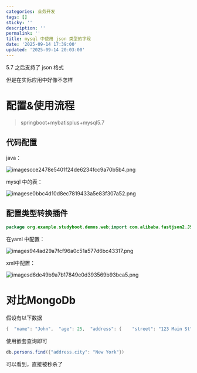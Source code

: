 ```yaml
---
categories: 业务开发
tags: []
sticky: ''
description: ''
permalink: ''
title: mysql 中使用 json 类型的字段
date: '2025-09-14 17:39:00'
updated: '2025-09-14 20:03:00'
---
```


5.7 之后支持了 json 格式


但是在实际应用中好像不怎样


# 配置&使用流程

> springboot+mybatisplus+mysql5.7

## 代码配置


java：


![imagescce2478e5401f24de6234fcc9a70b5b4.png](/images/476a1133e7aaa3e257f0f6fe9cb407b6.png)


mysql 中的表：


![imagese0bbc4d10d8ec7819433a5e83f307a52.png](/images/e2532123fe03eee4705d5db2c2ecc85d.png)


## 配置类型转换插件


```java
package org.example.studyboot.demos.web;import com.alibaba.fastjson2.JSONObject;import org.apache.ibatis.type.BaseTypeHandler;import org.apache.ibatis.type.JdbcType;import org.apache.ibatis.type.MappedJdbcTypes;import org.apache.ibatis.type.MappedTypes;import java.sql.CallableStatement;import java.sql.PreparedStatement;import java.sql.ResultSet;import java.sql.SQLException;@MappedTypes(JSONObject.class)@MappedJdbcTypes(JdbcType.VARCHAR)public class JsonHandler extends BaseTypeHandler<JSONObject> {    /**     * 设置非空参数     * @param ps     * @param i     * @param parameter     * @param jdbcType     * @throws SQLException     */    @Override    public void setNonNullParameter(PreparedStatement ps, int i, JSONObject parameter, JdbcType jdbcType) throws SQLException {        ps.setString(i,String.valueOf(parameter.toJSONString()));    }    /**     * 根据列名，获取可以为空的结果     * @param rs     * @param columnName     * @return     * @throws SQLException     */    @Override    public JSONObject getNullableResult(ResultSet rs, String columnName) throws SQLException {        String sqlJson = rs.getString(columnName);        if (null != sqlJson) {            return JSONObject.parseObject(sqlJson);        }        return null;    }    /**     * 根据列索引，获取可以为内控的接口     * @param rs     * @param columnIndex     * @return     * @throws SQLException     */    @Override    public JSONObject getNullableResult(ResultSet rs, int columnIndex) throws SQLException {        String sqlJson = rs.getString(columnIndex);        if (null != sqlJson) {            return JSONObject.parseObject(sqlJson);        }        return null;    }    /**     *     * @param cs     * @param columnIndex     * @return     * @throws SQLException     */    @Override    public JSONObject getNullableResult(CallableStatement cs, int columnIndex) throws SQLException {        String sqlJson = cs.getNString(columnIndex);        if (null != sqlJson) {            return JSONObject.parseObject(sqlJson);        }        return null;    }}
```


在yaml 中配置：


![images944ad29a7fcf96a0c51a577d6bc43317.png](/images/4d25cc1863ee3e3fa6ae7e6d4c2a6cf7.png)


xml中配置：


![imagesd6de49b9a7b17849e0d393569b93bca5.png](/images/1067c14ea63fdd81764edc7b0b6e9828.png)


# 对比MongoDb


假设有以下数据


```java
{  "name": "John",  "age": 25,  "address": {    "street": "123 Main St",    "city": "New York"  }}
```


使用嵌套查询即可


```java
db.persons.find({"address.city": "New York"})
```


可以看到，直接被秒杀了

